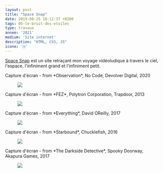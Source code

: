 ```yaml
---
layout: post
title: "Space Snap"
date: 2019-08-25 10:12:37 +0200
tags: 05-le-bruit-des-etoiles
type: travaux
annee: '2021'
medium: 'Site internet'
description: "HTML, CSS, JS"
icone: '◳'
---
```

[Space Snap](http://luciedesaubliaux.fr/spacesnapjourney/) est un site retraçant mon voyage vidéoludique à travers le ciel, l'espace, l'infiniment grand et l'infiniment petit.

<figcaption>Capture d'écran - from *Observation*, No Code, Devolver Digital, 2020</figcaption>
<figure><img class="photopost" src="{{site.baseurl}}/imgs/observation6.gif" onmouseover="this.src='{{site.baseurl}}/imgs/observation6.jpg'" onmouseout="this.src='{{site.baseurl}}/imgs/observation6.gif'" /></figure>

<figcaption>Capture d'écran - from *FEZ*, Polytron Corporation, Trapdoor, 2013</figcaption>
<figure><img class="photopost" src="{{site.baseurl}}/imgs/fez.gif" onmouseover="this.src='{{site.baseurl}}/imgs/fez.jpg'" onmouseout="this.src='{{site.baseurl}}/imgs/fez.gif'" /></figure>

<figcaption>Capture d'écran - from *Everything*, David OReilly, 2017</figcaption>
<figure><img class="photopost" src="{{site.baseurl}}/imgs/everything6.gif" onmouseover="this.src='{{site.baseurl}}/imgs/everything6.jpg'" onmouseout="this.src='{{site.baseurl}}/imgs/everything6.gif'" /></figure>

<figcaption>Capture d'écran - from *Starbound*, Chucklefish, 2016</figcaption>
<figure><img class="photopost" src="{{site.baseurl}}/imgs/starbound.gif" onmouseover="this.src='{{site.baseurl}}/imgs/starbound.jpg'" onmouseout="this.src='{{site.baseurl}}/imgs/starbound.gif'" /></figure>

<figcaption>Capture d'écran - from *The Darkside Detective*, Spooky Doorway, Akapura Games, 2017</figcaption>
<figure><img class="photopost" src="{{site.baseurl}}/imgs/detective2.gif" onmouseover="this.src='{{site.baseurl}}/imgs/detective2.jpg'" onmouseout="this.src='{{site.baseurl}}/imgs/detective2.gif'" /></figure>
